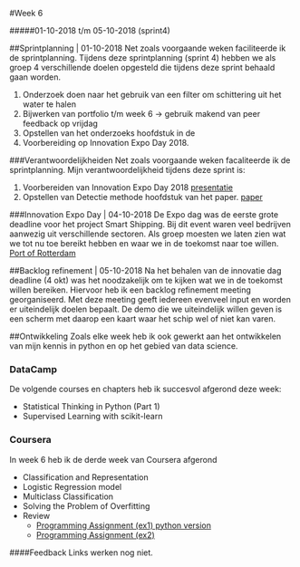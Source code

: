 #Week 6

#####01-10-2018 t/m 05-10-2018 (sprint4)

##Sprintplanning | 01-10-2018
Net zoals voorgaande weken faciliteerde ik de sprintplanning. Tijdens deze sprintplanning 
(sprint 4) hebben we als groep 4 verschillende doelen opgesteld die tijdens deze sprint 
behaald gaan worden. 
1. Onderzoek doen naar het gebruik van een filter om schittering uit het water te halen
2. Bijwerken van portfolio t/m week 6 -> gebruik makend van peer feedback op vrijdag
3. Opstellen van het onderzoeks hoofdstuk in de 
4. Voorbereiding op Innovation Expo Day 2018.

###Verantwoordelijkheiden
Net zoals voorgaande weken facaliteerde ik de sprintplanning. Mijn verantwoordelijkheid
tijdens deze sprint is:
1. Voorbereiden van Innovation Expo Day 2018 [presentatie](bijlage/presentation_innovation_expo_day.pdf)
2. Opstellen van Detectie methode hoofdstuk van het paper. [paper](link)

###Innovation Expo Day | 04-10-2018
De Expo dag was de eerste grote deadline voor het project Smart Shipping. Bij dit event waren veel bedrijven aanwezig 
uit verschillende sectoren. Als groep moesten we laten zien wat we tot nu toe bereikt hebben en waar we in de toekomst
naar toe willen. [Port of Rotterdam](https://www.portofrotterdam.com/nl/nieuws-en-persberichten/havenbedrijf-rotterdam-beproeft-autonoom-varen-met-drijvend-laboratorium)

##Backlog refinement | 05-10-2018
Na het behalen van de innovatie dag deadline (4 okt) was het noodzakelijk om te kijken wat we in de toekomst willen bereiken.
Hiervoor heb ik een backlog refinement meeting georganiseerd. Met deze meeting geeft iedereen evenveel input
en worden er uiteindelijk doelen bepaalt. De demo die we uiteindelijk willen geven is een scherm met daarop een kaart
waar het schip wel of niet kan varen. 

##Ontwikkeling
Zoals elke week heb ik ook gewerkt aan het ontwikkelen van mijn kennis in python en op het gebied van data science.

### DataCamp
De volgende courses en chapters heb ik succesvol afgerond deze week:
- Statistical Thinking in Python (Part 1)
- Supervised Learning with scikit-learn

### Coursera
In week 6 heb ik de derde week van Coursera afgerond
  - Classification and Representation
  - Logistic Regression model
  - Multiclass Classification
  - Solving the Problem of Overfitting
  - Review
    - [Programming Assignment (ex1) python version]()
    - [Programming Assignment (ex2)](https://github.com/JelteMolenaar/machine_learning_standford_university/tree/master/ex2_(week3))
    
####Feedback
Links werken nog niet.